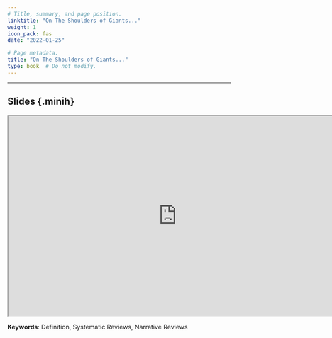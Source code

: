 ```yaml
---
# Title, summary, and page position.
linktitle: "On The Shoulders of Giants..."
weight: 1
icon_pack: fas
date: "2022-01-25"

# Page metadata.
title: "On The Shoulders of Giants..."
type: book  # Do not modify.
---
```


<style>
code{
  color: #2a7792;
}
.hljs{
  font-size: 16px
}
.minih{
  font-size: 1px;
  margin: 0px 0px 0px 0px;
}

.highlight {
    position: relative;
}
.highlight pre {
    padding: 15px;
}
.highlight-copy-btn {
    position: absolute;
    top: 7px;
    right: 7px;
    border: 0;
    border-radius: 4px;
    padding: 5px;
    font-size: 0.7em;
    line-height: 1.8;
    color: #fff;
    background-color: #777;
    min-width: 55px;
    text-align: center;
}
.highlight-copy-btn:hover {
    background-color: #666;
}
</style>

---


## Slides {.minih}

<iframe src="https://drive.google.com/file/d/1koIBe0q-Z-Yn387lnsafAVtrmTjZDvuP/preview" width="757" height="452" allow="autoplay"></iframe>

**Keywords**: Definition, Systematic Reviews, Narrative Reviews

<style>
h1 {color: #2a7792;}
</style>


